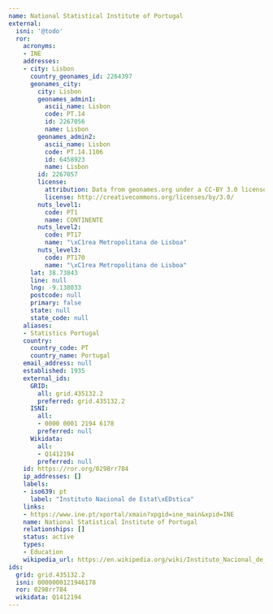 ```yaml
---
name: National Statistical Institute of Portugal
external:
  isni: '@todo'
  ror:
    acronyms:
    - INE
    addresses:
    - city: Lisbon
      country_geonames_id: 2264397
      geonames_city:
        city: Lisbon
        geonames_admin1:
          ascii_name: Lisbon
          code: PT.14
          id: 2267056
          name: Lisbon
        geonames_admin2:
          ascii_name: Lisbon
          code: PT.14.1106
          id: 6458923
          name: Lisbon
        id: 2267057
        license:
          attribution: Data from geonames.org under a CC-BY 3.0 license
          license: http://creativecommons.org/licenses/by/3.0/
        nuts_level1:
          code: PT1
          name: CONTINENTE
        nuts_level2:
          code: PT17
          name: "\xC1rea Metropolitana de Lisboa"
        nuts_level3:
          code: PT170
          name: "\xC1rea Metropolitana de Lisboa"
      lat: 38.73843
      line: null
      lng: -9.138033
      postcode: null
      primary: false
      state: null
      state_code: null
    aliases:
    - Statistics Portugal
    country:
      country_code: PT
      country_name: Portugal
    email_address: null
    established: 1935
    external_ids:
      GRID:
        all: grid.435132.2
        preferred: grid.435132.2
      ISNI:
        all:
        - 0000 0001 2194 6178
        preferred: null
      Wikidata:
        all:
        - Q1412194
        preferred: null
    id: https://ror.org/0298rr784
    ip_addresses: []
    labels:
    - iso639: pt
      label: "Instituto Nacional de Estat\xEDstica"
    links:
    - https://www.ine.pt/xportal/xmain?xpgid=ine_main&xpid=INE
    name: National Statistical Institute of Portugal
    relationships: []
    status: active
    types:
    - Education
    wikipedia_url: https://en.wikipedia.org/wiki/Instituto_Nacional_de_Estat%C3%ADstica
ids:
  grid: grid.435132.2
  isni: 0000000121946178
  ror: 0298rr784
  wikidata: Q1412194
---
```

